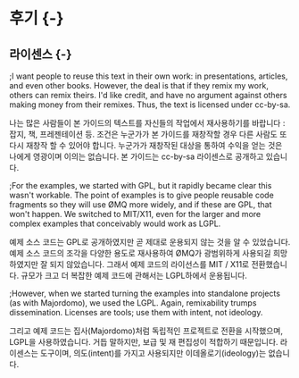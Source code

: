 # 후기 {-}

## 라이센스 {-}
;I want people to reuse this text in their own work: in presentations, articles, and even other books. However, the deal is that if they remix my work, others can remix theirs. I'd like credit, and have no argument against others making money from their remixes. Thus, the text is licensed under cc-by-sa.

나는 많은 사람들이 본 가이드의 텍스트를 자신들의 작업에서 재사용하기를 바랍니다 : 잡지, 책, 프레젠테이션 등. 
조건은 누군가가 본 가이드를 재창작할 경우 다른 사람도 또 다시 재창작 할 수 있어야 합니다. 
누군가가 재창작된 대상을 통하여 수익을 얻는 것은 나에게 영광이며 이의는 없습니다.
본 가이드는 cc-by-sa 라이센스로 공개하고 있습니다.

;For the examples, we started with GPL, but it rapidly became clear this wasn't workable. The point of examples is to give people reusable code fragments so they will use ØMQ more widely, and if these are GPL, that won't happen. We switched to MIT/X11, even for the larger and more complex examples that conceivably would work as LGPL.

예제 소스 코드는 GPL로 공개하였지만 곧 제대로 운용되지 않는 것을 알 수 있었습니다.
예제 소스 코드의 조각을 다양한 용도로 재사용하여 ØMQ가 광범위하게 사용되길 희망하였지만 잘 되지 않았습니다. 그래서 예제 코드의 라이선스를 MIT / X11로 전환했습니다.
규모가 크고 더 복잡한 예제 코드에 관해서는 LGPL하에서 운용됩니다.

;However, when we started turning the examples into standalone projects (as with Majordomo), we used the LGPL. Again, remixability trumps dissemination. Licenses are tools; use them with intent, not ideology.

그리고 예제 코드는 집사(Majordomo)처럼 독립적인 프로젝트로 전환을 시작했으며, LGPL을 사용하였습니다. 거듭 말하지만, 보급 및 재 편집성이 적합하기 때문입니다.
라이센스는 도구이며, 의도(intent)를 가지고 사용되지만 이데올로기(ideology)는 없습니다.
